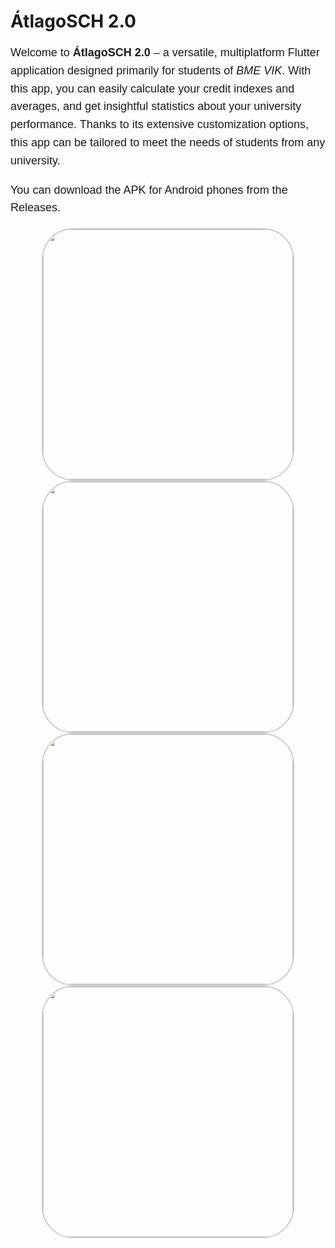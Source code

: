 # ÁtlagoSCH 2.0

<div style="font-family: Arial, sans-serif; line-height: 1.6;">

<p style="font-size: 18px;">
    Welcome to <strong>ÁtlagoSCH 2.0</strong> – a versatile, multiplatform Flutter application designed primarily for students of <em>BME VIK</em>. With this app, you can easily calculate your credit indexes and averages, and get insightful statistics about your university performance. Thanks to its extensive customization options, this app can be tailored to meet the needs of students from any university.
</p>

<p style="font-size: 18px;">
    You can download the APK for Android phones from the Releases.
</p>

<div style="display: flex; flex-wrap: wrap; gap: 10px; justify-content: center; align-items: center;">
    <div style="flex: 1 1 200px; text-align: center;">
        <img src="https://github.com/balazs003/kreditindex_calculator/assets/144109760/20049d6e-00ce-4b87-9af9-519f74da5482" height="400" style="border: 2px solid #ccc; border-radius: 50px;"/>
        <img src="https://github.com/balazs003/kreditindex_calculator/assets/144109760/59535882-4ab8-4825-a870-23b98399f6ce" height="400" style="border: 2px solid #ccc; border-radius: 50px;"/>
        <img src="https://github.com/balazs003/kreditindex_calculator/assets/144109760/f6a994cd-2113-49d2-80cf-6fc03e597eaf" height="400" style="border: 2px solid #ccc; border-radius: 50px;"/>
        <img src="https://github.com/balazs003/kreditindex_calculator/assets/144109760/bfdfe969-bad9-4214-b584-72f13c206fa0" height="400" style="border: 2px solid #ccc; border-radius: 50px;"/>
    </div>
</div>

</div>
